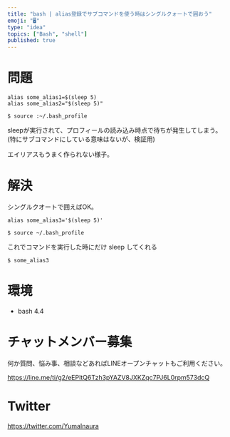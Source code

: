```yaml
---
title: "bash | alias登録でサブコマンドを使う時はシングルクォートで囲おう"
emoji: "🖥"
type: "idea"
topics: ["Bash", "shell"]
published: true
---
```


# 問題

```:~/.bash_profile
alias some_alias1=$(sleep 5)
alias some_alias2="$(sleep 5)"
```

```
$ source :~/.bash_profile
```

sleepが実行されて、プロフィールの読み込み時点で待ちが発生してしまう。
(特にサブコマンドにしている意味はないが、検証用)

エイリアスもうまく作られない様子。

# 解決



シングルクオートで囲えばOK。

```:~/.bash_profile
alias some_alias3='$(sleep 5)'
```

```
$ source ~/.bash_profile
```

これでコマンドを実行した時にだけ sleep してくれる

```
$ some_alias3
```

# 環境

- bash 4.4








<!-- Update From Qiita API -->

# チャットメンバー募集


何か質問、悩み事、相談などあればLINEオープンチャットもご利用ください。

https://line.me/ti/g2/eEPltQ6Tzh3pYAZV8JXKZqc7PJ6L0rpm573dcQ





# Twitter


https://twitter.com/YumaInaura


<!-- Update From Qiita API -->



